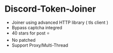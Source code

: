 # Discord-Token-Joiner
- Joiner using advanced HTTP library ( tls client )
- Bypass captcha integred
- 40 stars for post ⭐
- No patched
- Support Proxy/Multi-Thread
